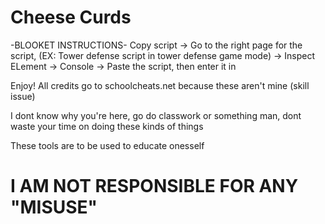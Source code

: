 # Cheese Curds

-BLOOKET INSTRUCTIONS-
Copy script -> Go to the right page for the script, (EX: Tower defense script in tower defense game mode) -> Inspect ELement -> Console -> Paste the script, then enter it in

Enjoy! All credits go to schoolcheats.net because these aren't mine (skill issue) 

I dont know why you're here, go do classwork or something man, dont waste your time on doing these kinds of things

These tools are to be used to educate onesself
# I AM NOT RESPONSIBLE FOR ANY "MISUSE"
